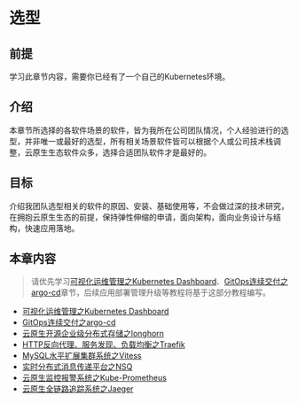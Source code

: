 # 选型

## 前提

学习此章节内容，需要你已经有了一个自己的Kubernetes环境。

## 介绍

本章节所选择的各软件场景的软件，皆为我所在公司团队情况，个人经验进行的选型，并非唯一或最好的选型，所有相关场景软件皆可以根据个人或公司技术栈调整，云原生生态软件众多，选择合适团队软件才是最好的。

## 目标

介绍我团队选型相关的软件的原因、安装、基础使用等，不会做过深的技术研究，在拥抱云原生生态的前提，保持弹性伸缩的申请，面向架构，面向业务设计与结构，快速应用落地。

## 本章内容

> 请优先学习[可视化运维管理之Kubernetes Dashboard](kubernetes-dashboard.md)、[GitOps连续交付之argo-cd](argo-cd.md)章节，后续应用部署管理升级等教程将基于这部分教程编写。

  * [可视化运维管理之Kubernetes Dashboard](kubernetes-dashboard.md)
  * [GitOps连续交付之argo-cd](argo-cd.md)
  * [云原生开源企业级分布式存储之longhorn](longhorn.md)
  * [HTTP反向代理、服务发现、负载均衡之Traefik](traefik.md)
  * [MySQL水平扩展集群系统之Vitess](vitess.md)
  * [实时分布式消息传递平台之NSQ](nsq.md)
  * [云原生监控报警系统之Kube-Prometheus](kube-prometheus.md)
  * [云原生全链路追踪系统之Jaeger](jaeger.md)